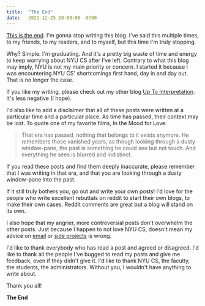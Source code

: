 ```yaml
---
title:  "The End"
date:   2021-12-25 10:00:00 -0700
---
```


[This is the end](https://www.youtube.com/watch?v=BXqPNlng6uI). I'm
gonna stop writing this blog. I've said this multiple times, to my
friends, to my readers, and to myself, but this time I'm truly
stopping.

Why? Simple. I'm graduating. And it's a pretty big waste of time and
energy to keep worrying about NYU CS after I've left. Contrary to what
this blog may imply, NYU is not my main priority or concern. I started
it because I was encountering NYU CS' shortcomings first hand, day in
and day out. That is no longer the case.

If you like my writing, please check out my other blog [Up To Interpretation](https://uptointerpretation.com). It's less
negative (I hope).

I'd also like to add a disclaimer that all of these posts were written
at a particular time and a particular place. As time has passed, their
context may be lost. To quote one of my favorite films, In the Mood
for Love:

> That era has passed, nothing that belongs to it exists anymore. He
> remembers those vanished years, as though looking through a dusty
> window-pane, the past is something he could see but not touch. And
> everything he sees is blurred and indistinct.

If you read these posts and find them deeply inaccurate, please
remember that I was writing in that era, and that you are looking
through a dusty window-pane into the past.

If it still truly bothers you, go out and write your own posts! I'd
love for the people who write excellent rebuttals on reddit to start
their own blogs, to make their own cases. Reddit comments are great
but a blog will stand on its own.

I also hope that my angrier, more controversial posts don't overwhelm
the other posts. Just because I happen to not love NYU CS, doesn't
mean my advice on
[email](https://blog.torchnyu.com/2019/12/19/sent-from-my-iphone.html)
or [side
projects](https://blog.torchnyu.com/2019/12/21/side-projects.html) is
wrong.

I'd like to thank everybody who has read a post and agreed
or disagreed. I'd like to thank all the people I've bugged to read my
posts and give me feedback, even if they didn't give it. I'd like to
thank NYU CS, the faculty, the students, the administrators. Without
you, I wouldn't have anything to write about.

Thank you all!

**The End**
